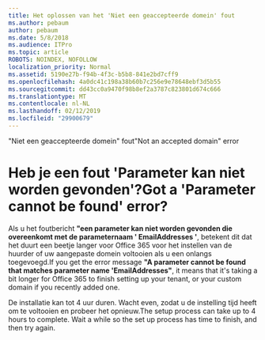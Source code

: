 ```yaml
---
title: Het oplossen van het 'Niet een geaccepteerde domein' fout
ms.author: pebaum
author: pebaum
ms.date: 5/8/2018
ms.audience: ITPro
ms.topic: article
ROBOTS: NOINDEX, NOFOLLOW
localization_priority: Normal
ms.assetid: 5190e27b-f94b-4f3c-b5b8-841e2bd7cff9
ms.openlocfilehash: 4a0dc41c198a38b60b7c256e9e78648ebf3d5b55
ms.sourcegitcommit: dd43cc0a9470f98b8ef2a3787c823801d674c666
ms.translationtype: MT
ms.contentlocale: nl-NL
ms.lasthandoff: 02/12/2019
ms.locfileid: "29900679"
---
```

<span data-ttu-id="683d4-102">"Niet een geaccepteerde domein" fout</span><span class="sxs-lookup"><span data-stu-id="683d4-102">"Not an accepted domain" error</span></span>

# <a name="got-a-parameter-cannot-be-found-error"></a><span data-ttu-id="683d4-103">Heb je een fout 'Parameter kan niet worden gevonden'?</span><span class="sxs-lookup"><span data-stu-id="683d4-103">Got a 'Parameter cannot be found' error?</span></span>

<span data-ttu-id="683d4-104">Als u het foutbericht **"een parameter kan niet worden gevonden die overeenkomt met de parameternaam ' EmailAddresses '**, betekent dit dat het duurt een beetje langer voor Office 365 voor het instellen van de huurder of uw aangepaste domein voltooien als u een onlangs toegevoegd.</span><span class="sxs-lookup"><span data-stu-id="683d4-104">If you get the error message **"A parameter cannot be found that matches parameter name 'EmailAddresses"**, it means that it's taking a bit longer for Office 365 to finish setting up your tenant, or your custom domain if you recently added one.</span></span> 
  
<span data-ttu-id="683d4-p101">De installatie kan tot 4 uur duren. Wacht even, zodat u de instelling tijd heeft om te voltooien en probeer het opnieuw.</span><span class="sxs-lookup"><span data-stu-id="683d4-p101">The setup process can take up to 4 hours to complete. Wait a while so the set up process has time to finish, and then try again.</span></span>
  

